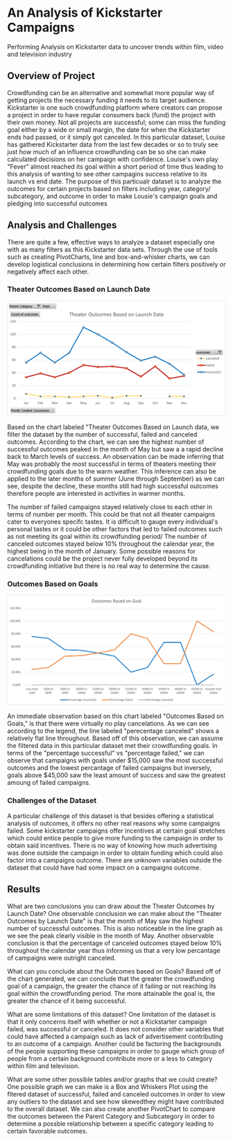 # An Analysis of Kickstarter Campaigns
Performing Analysis on Kickstarter data to uncover trends within film, video and television industry
## Overview of Project
Crowdfunding can be an alternative and somewhat more popular way of getting projects the necessary funding it needs to its target audience. Kickstarter is one such crowdfunding platform where creators can propose a project in order to have regular consumers back (fund) the project with their own money. Not all projects are successful; some can miss the funding goal either by a wide or small margin, the date for when the Kickstarter ends had passed, or it simply got canceled. In this particular dataset, Louise has gathered Kickstarter data from the last few decades or so to truly see just how much of an influence crowdfunding can be so she can make calculated decisions on her campaign with confidence. Louise's own play "Fever" almost reached its goal within a short period of time thus leading to this analysis of wanting to see other campagins success relative to its launch vs end date. The purpose of this particualr dataset is to analyze the outcomes for certain projects based on filters including year, category/ subcategory, and outcome in order to make Lousie's campaign goals and pledging into successful outcomes
## Analysis and Challenges
There are quite a few, effective ways to analyze a dataset especially one with as many filters as this Kickstarter data sets. Through the use of tools such as creating PivotCharts, line and box-and-whisker charts, we can develop logistical conclusions in determining how certain filters positively or negatively affect each other.

### Theater Outcomes Based on Launch Date
![](resources/Theater_Outcomes_vs_Launch.png)

Based on the chart labeled "Theater Outcomes Based on Launch data, we filter the dataset by the number of successful, failed and canceled outcomes. According to the chart, we can see the highest number of successful outcomes peaked in the month of May but saw a a rapid decline back to March levels of success. An observation can be made inferring that May was probably the most successful in terms of theaters meeting their crowdfunding goals due to the warm weather. This inference can also be applied to the later months of summer (June through September) as we can see, despite the decline, these months still had high successful outcomes therefore people are interested in activities in warmer months. 

The number of failed campaigns stayed relatively close to each other in terms of number per month. This could be that not all theater campaigns cater to everyones specifc tastes. It is difficult to gauge every individual's personal tastes or it could be other factors that led to failed outcomes such as not meeting its goal within its crowdfunding period/ The number of canceled outcomes stayed below 10% throughout the calendar year, the highest being in the month of January. Some possible reasons for cancelations could be the project never fully developed beyond its crowdfunding initiative but there is no real way to determine the cause.

### Outcomes Based on Goals
![](resources/Outcomes_vs_Goals.png)

An immediate observation based on this chart labeled "Outcomes Based on Goals," is that there were virtually no play cancelations. As we can see according to the legend, the line labeled "perecentage canceled" shows a relatively flat line throughout. Based off of this observation, we can assume the filtered data in this particular dataset met their crowdfunding goals. In terms of the "percentage successful" vs "percentage failed," we can observe that campaigns with goals under $15,000 saw the most successful outcomes and the lowest percantage of failed campaigns but inversely, goals above $45,000 saw the least amount of success and saw the greatest amoung of failed campaigns.

### Challenges of the Dataset

A particular challenge of this dataset is that besides offering a statistical analysis of outcomes, it offers no other real reasons why some campaigns failed. Some kickstarter campaigns offer incentives at certain goal stretches which could entice people to give more funding to the campaign in order to obtain said incentives. There is no way of knowing how much advertising was done outside the campaign in order to obtain funding which could also factor into a campaigns outcome. There are unknown variables outside the dataset that could have had some impact on a campaigns outcome.
## Results
What are two conclusions you can draw about the Theater Outcomes by Launch Date?
One observable conclusion we can make about the "Theater Outcomes by Launch Date" is that the month of May saw the highest number of successful outcomes. This is also noticeable in the line graph as we see the peak clearly visible in the month of May. Another observable conclusion is that the percentage of canceled outcomes stayed below 10% throughout the calendar year thus informing us that a very low percantage of campaigns were outright canceled.

What can you conclude about the Outcomes based on Goals?
Based off of the chart generated, we can conclude that the greater the crowdfunding goal of a campaign, the greater the chance of it failing or not reaching its goal within the crowdfunding period. The more attainable the goal is, the greater the chance of it being successful.

What are some limitations of this dataset?
One limitation of the dataset is that it only concerns itself with whether or not a Kickstarter campaign failed, was successful or canceled. It does not consider other variables that could have affected a campaign such as lack of advertisement contributing to an outcome of a campaign. Another could be factoring the backgrounds of the people supporting these campaigns in order to gauge which group of people from a certain background contribute more or a less to category within film and television.

What are some other possible tables and/or graphs that we could create?
One possible graph we can make is a Box and Whiskers Plot using the fltered dataset of successful, failed and canceled outcomes in order to view any outliers to the dataset and see how skewedthey might have contributed to the overall dataset. We can also create another PivotChart to compare the outcomes between the Parent Category and Subcategory in order to determine a possble relationship between a specific category leading to certain favorable outcomes.
